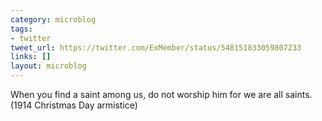 ```yaml
---
category: microblog
tags:
- twitter
tweet_url: https://twitter.com/ExMember/status/548151833059807233
links: []
layout: microblog
---
```

When you find a saint among us, do not worship him for we are all saints. (1914 Christmas Day armistice)
